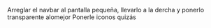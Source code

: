 Arreglar el navbar al pantalla pequeña, llevarlo a la dercha y ponerlo transparente alomejor
Ponerle iconos quizás